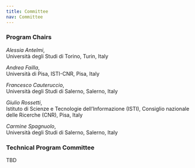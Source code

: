 ```yaml
---
title: Committee
nav: Committee
---
```



### Program Chairs
*Alessia Antelmi*,<br>
Università degli Studi di Torino, Turin, Italy<br>

*Andrea Failla*, <br>
Università di Pisa, ISTI-CNR, Pisa, Italy<br>

*Francesco Cauteruccio*,<br>
Università degli Studi di Salerno, Salerno, Italy<br>

*Giulio Rossetti*,<br>
Istituto di Scienze e Tecnologie dell’Informazione (ISTI), Consiglio nazionale delle Ricerche (CNR), Pisa, Italy<br>

*Carmine Spagnuolo*,<br>
Università degli Studi di Salerno, Salerno, Italy<br>



### Technical Program Committee

TBD
